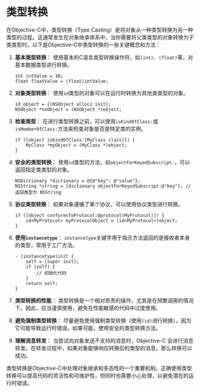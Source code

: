 # 类型转换

在Objective-C中，类型转换（Type Casting）是将对象从一种类型转换为另一种类型的过程。这通常发生在对象继承体系中，当你需要将父类类型的对象转换为子类类型时。以下是Objective-C中类型转换的一些关键概念和方法：

1. **基本类型转换**：
   使用基本的C语言类型转换操作符，如`(int)`、`(float)`等，对基本数据类型进行转换。

   ```objc
   int intValue = 10;
   float floatValue = (float)intValue;
   ```

2. **对象类型转换**：
   使用`id`类型的对象可以在运行时转换为其他类类型的对象。

   ```objc
   id object = [[NSObject alloc] init];
   NSObject *nsObject = (NSObject *)object;
   ```

3. **检查类型**：
   在进行类型转换之前，可以使用`isKindOfClass:`或`isMemberOfClass:`方法来检查对象是否是特定类的实例。

   ```objc
   if ([object isKindOfClass:[MyClass class]]) {
       MyClass *myObject = (MyClass *)object;
   }
   ```

4. **安全的类型转换**：
   使用`id`类型的方法，如`objectForKeyedSubscript:`，可以返回指定类类型的对象。

   ```objc
   NSDictionary *dictionary = @{@"key": @"value"};
   NSString *string = [dictionary objectForKeyedSubscript:@"key"]; // 返回类型为 NSString
   ```

5. **协议类型转换**：
   如果对象遵循了某个协议，可以使用协议类型进行转换。

   ```objc
   if ([object conformsToProtocol:@protocol(MyProtocol)]) {
       id<MyProtocol> myProtocolObject = (id<MyProtocol>)object;
   }
   ```

6. **使用`instancetype`**：
   `instancetype`关键字用于指示方法返回的是接收者本身的类型，常用于工厂方法。

   ```objc
   - (instancetype)init {
       self = [super init];
       if (self) {
           // 初始化代码
       }
       return self;
   }
   ```

7. **类型转换的性能**：
   类型转换是一个相对昂贵的操作，尤其是在频繁调用的情况下。因此，应当谨慎使用，避免在性能敏感的代码中过度使用。

8. **避免强制类型转换**：
   尽量避免使用强制类型转换（使用`(id)`进行转换），因为它可能导致运行时错误。如果可能，使用安全的类型转换方法。

9. **理解消息转发**：
   当尝试向对象发送不支持的消息时，Objective-C 会进行消息转发。在转发过程中，如果对象能够响应转换后的类型的消息，那么转换可以成功。

类型转换是Objective-C中处理对象继承和多态性的一个重要机制。正确使用类型转换可以提高代码的灵活性和可维护性，但同时也需要小心处理，以避免潜在的运行时错误。
